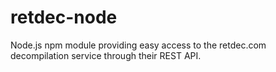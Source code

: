 # retdec-node
Node.js npm module providing easy access to the retdec.com decompilation service through their REST API.
